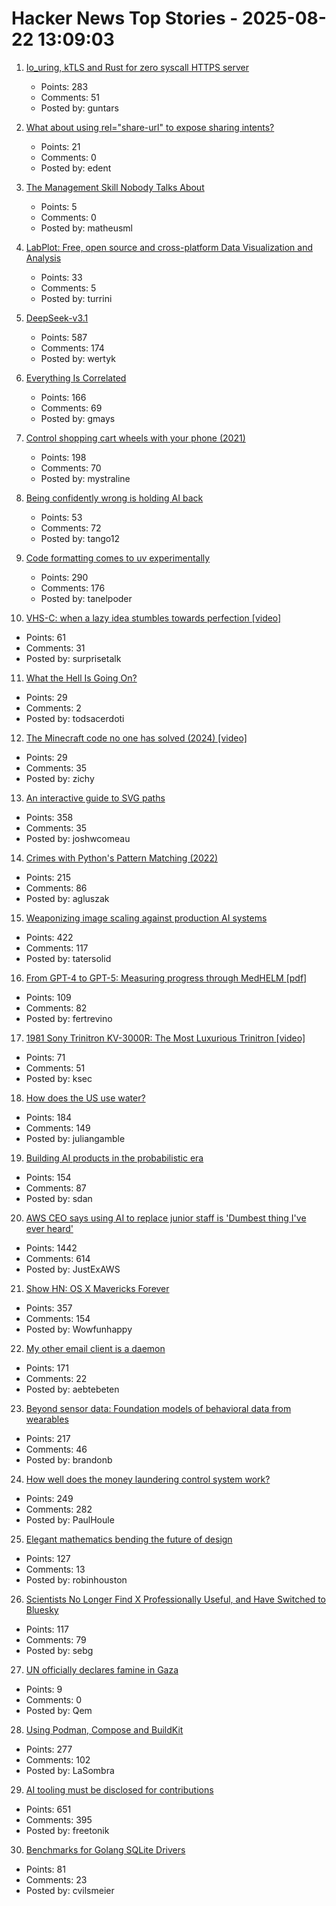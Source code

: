 # Hacker News Top Stories - 2025-08-22 13:09:03

1. [Io_uring, kTLS and Rust for zero syscall HTTPS server](https://blog.habets.se/2025/04/io-uring-ktls-and-rust-for-zero-syscall-https-server.html)
   - Points: 283
   - Comments: 51
   - Posted by: guntars

2. [What about using rel="share-url" to expose sharing intents?](https://shkspr.mobi/blog/2025/08/what-about-using-relshare-url-to-expose-sharing-intents/)
   - Points: 21
   - Comments: 0
   - Posted by: edent

3. [The Management Skill Nobody Talks About](https://terriblesoftware.org/2025/08/22/the-management-skill-nobody-talks-about/)
   - Points: 5
   - Comments: 0
   - Posted by: matheusml

4. [LabPlot: Free, open source and cross-platform Data Visualization and Analysis](https://labplot.org/)
   - Points: 33
   - Comments: 5
   - Posted by: turrini

5. [DeepSeek-v3.1](https://api-docs.deepseek.com/news/news250821)
   - Points: 587
   - Comments: 174
   - Posted by: wertyk

6. [Everything Is Correlated](https://gwern.net/everything)
   - Points: 166
   - Comments: 69
   - Posted by: gmays

7. [Control shopping cart wheels with your phone (2021)](https://www.begaydocrime.com/)
   - Points: 198
   - Comments: 70
   - Posted by: mystraline

8. [Being confidently wrong is holding AI back](https://promptql.io/blog/being-confidently-wrong-is-holding-ai-back)
   - Points: 53
   - Comments: 72
   - Posted by: tango12

9. [Code formatting comes to uv experimentally](https://pydevtools.com/blog/uv-format-code-formatting-comes-to-uv-experimentally/)
   - Points: 290
   - Comments: 176
   - Posted by: tanelpoder

10. [VHS-C: when a lazy idea stumbles towards perfection [video]](https://www.youtube.com/watch?v=HFYWHeBhYbM)
   - Points: 61
   - Comments: 31
   - Posted by: surprisetalk

11. [What the Hell Is Going On?](https://catskull.net/what-the-hell-is-going-on-right-now.html)
   - Points: 29
   - Comments: 2
   - Posted by: todsacerdoti

12. [The Minecraft code no one has solved (2024) [video]](https://www.youtube.com/watch?v=nz2LeXwJOyI)
   - Points: 29
   - Comments: 35
   - Posted by: zichy

13. [An interactive guide to SVG paths](https://www.joshwcomeau.com/svg/interactive-guide-to-paths/)
   - Points: 358
   - Comments: 35
   - Posted by: joshwcomeau

14. [Crimes with Python's Pattern Matching (2022)](https://www.hillelwayne.com/post/python-abc/)
   - Points: 215
   - Comments: 86
   - Posted by: agluszak

15. [Weaponizing image scaling against production AI systems](https://blog.trailofbits.com/2025/08/21/weaponizing-image-scaling-against-production-ai-systems/)
   - Points: 422
   - Comments: 117
   - Posted by: tatersolid

16. [From GPT-4 to GPT-5: Measuring progress through MedHELM [pdf]](https://www.fertrevino.com/docs/gpt5_medhelm.pdf)
   - Points: 109
   - Comments: 82
   - Posted by: fertrevino

17. [1981 Sony Trinitron KV-3000R: The Most Luxurious Trinitron [video]](https://www.youtube.com/watch?v=jHG_I-9a7FY)
   - Points: 71
   - Comments: 51
   - Posted by: ksec

18. [How does the US use water?](https://www.construction-physics.com/p/how-does-the-us-use-water)
   - Points: 184
   - Comments: 149
   - Posted by: juliangamble

19. [Building AI products in the probabilistic era](https://giansegato.com/essays/probabilistic-era)
   - Points: 154
   - Comments: 87
   - Posted by: sdan

20. [AWS CEO says using AI to replace junior staff is 'Dumbest thing I've ever heard'](https://www.theregister.com/2025/08/21/aws_ceo_entry_level_jobs_opinion/)
   - Points: 1442
   - Comments: 614
   - Posted by: JustExAWS

21. [Show HN: OS X Mavericks Forever](https://mavericksforever.com/)
   - Points: 357
   - Comments: 154
   - Posted by: Wowfunhappy

22. [My other email client is a daemon](https://feyor.sh/blog/my-other-email-client-is-a-mail-daemon/)
   - Points: 171
   - Comments: 22
   - Posted by: aebtebeten

23. [Beyond sensor data: Foundation models of behavioral data from wearables](https://arxiv.org/abs/2507.00191)
   - Points: 217
   - Comments: 46
   - Posted by: brandonb

24. [How well does the money laundering control system work?](https://www.journals.uchicago.edu/doi/10.1086/735665)
   - Points: 249
   - Comments: 282
   - Posted by: PaulHoule

25. [Elegant mathematics bending the future of design](https://actu.epfl.ch/news/elegant-mathematics-bending-the-future-of-design/)
   - Points: 127
   - Comments: 13
   - Posted by: robinhouston

26. [Scientists No Longer Find X Professionally Useful, and Have Switched to Bluesky](https://academic.oup.com/icb/advance-article-abstract/doi/10.1093/icb/icaf127/8196180?redirectedFrom=fulltext&login=false)
   - Points: 117
   - Comments: 79
   - Posted by: sebg

27. [UN officially declares famine in Gaza](https://www.lemonde.fr/en/international/article/2025/08/22/un-declares-famine-in-gaza_6744612_4.html)
   - Points: 9
   - Comments: 0
   - Posted by: Qem

28. [Using Podman, Compose and BuildKit](https://emersion.fr/blog/2025/using-podman-compose-and-buildkit/)
   - Points: 277
   - Comments: 102
   - Posted by: LaSombra

29. [AI tooling must be disclosed for contributions](https://github.com/ghostty-org/ghostty/pull/8289)
   - Points: 651
   - Comments: 395
   - Posted by: freetonik

30. [Benchmarks for Golang SQLite Drivers](https://github.com/cvilsmeier/go-sqlite-bench)
   - Points: 81
   - Comments: 23
   - Posted by: cvilsmeier

